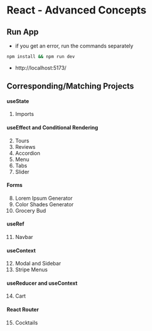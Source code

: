 <!-- leetcode, react, data analytic, postre, vue -->
<!-- leetcode, react, data analytic, postre, vue -->
<!-- leetcode, react, data analytic, postre, vue -->
<!-- leetcode, react, data analytic, postre, vue -->
<!-- leetcode, react, data analytic, postre, vue -->
<!-- leetcode, react, data analytic, postre, vue -->
<!-- leetcode, react, data analytic, postre, vue -->
<!-- leetcode, react, data analytic, postre, vue -->
<!-- leetcode, react, data analytic, postre, vue -->
<!-- leetcode, react, data analytic, postre, vue -->
<!-- leetcode, react, data analytic, postre, vue -->
<!-- leetcode, react, data analytic, postre, vue -->
<!-- leetcode, react, data analytic, postre, vue -->
<!-- leetcode, react, data analytic, postre, vue -->
<!-- leetcode, react, data analytic, postre, vue -->
<!-- leetcode, react, data analytic, postre, vue -->
<!-- leetcode, react, data analytic, postre, vue -->
<!-- leetcode, react, data analytic, postre, vue -->
<!-- leetcode, react, data analytic, postre, vue -->
<!-- leetcode, react, data analytic, postre, vue -->
<!-- leetcode, react, data analytic, postre, vue -->
<!-- leetcode, react, data analytic, postre, vue -->
<!-- leetcode, react, data analytic, postre, vue -->
<!-- leetcode, react, data analytic, postre, vue -->
<!-- leetcode, react, data analytic, postre, vue -->
<!-- leetcode, react, data analytic, postre, vue -->
<!-- leetcode, react, data analytic, postre, vue -->
<!-- leetcode, react, data analytic, postre, vue -->
<!-- leetcode, react, data analytic, postre, vue -->
<!-- leetcode, react, data analytic, postre, vue -->
<!-- leetcode, react, data analytic, postre, vue -->
<!-- leetcode, react, data analytic, postre, vue -->
<!-- leetcode, react, data analytic, postre, vue -->
<!-- leetcode, react, data analytic, postre, vue -->
<!-- leetcode, react, data analytic, postre, vue -->
<!-- leetcode, react, data analytic, postre, vue -->
<!-- leetcode, react, data analytic, postre, vue -->
<!-- leetcode, react, data analytic, postre, vue -->
<!-- leetcode, react, data analytic, postre, vue -->
<!-- leetcode, react, data analytic, postre, vue -->
<!-- leetcode, react, data analytic, postre, vue -->
<!-- leetcode, react, data analytic, postre, vue -->
<!-- leetcode, react, data analytic, postre, vue -->

# React - Advanced Concepts

## Run App

- if you get an error, run the commands separately

```sh
npm install && npm run dev
```

- http://localhost:5173/

## Corresponding/Matching Projects

#### useState

1. Imports

#### useEffect and Conditional Rendering

2. Tours
3. Reviews
4. Accordion
5. Menu
6. Tabs
7. Slider

#### Forms

8. Lorem Ipsum Generator
9. Color Shades Generator
10. Grocery Bud

#### useRef

11. Navbar

#### useContext

12. Modal and Sidebar
13. Stripe Menus

#### useReducer and useContext

14. Cart

#### React Router

15. Cocktails
